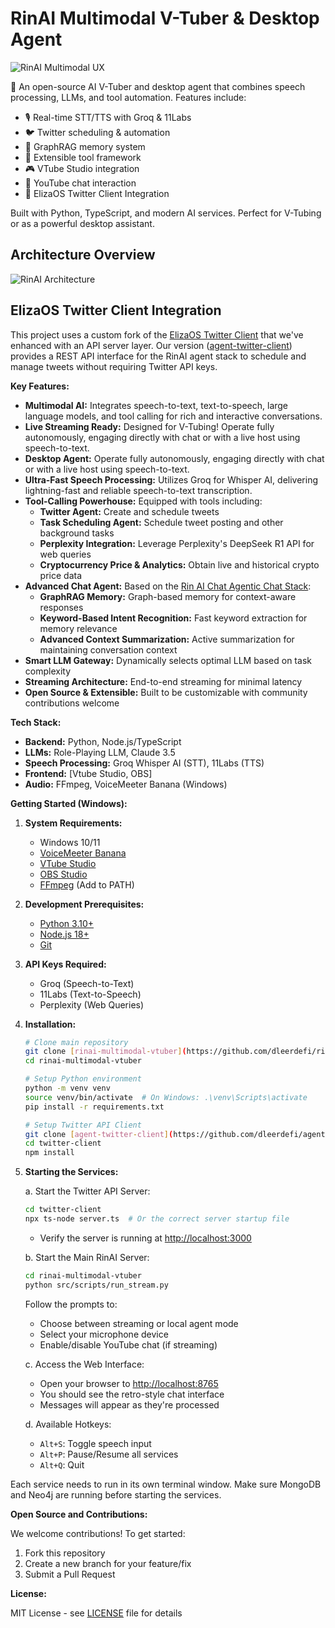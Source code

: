 # RinAI Multimodal V-Tuber & Desktop Agent

![RinAI Multimodal UX](https://github.com/dleerdefi/rinai-multimodal-vtuber/blob/main/assets/images/RinAI%20Multimodal%20UX%20Example.png)

🤖 An open-source AI V-Tuber and desktop agent that combines speech processing, LLMs, and tool automation. Features include:

- 🎙️ Real-time STT/TTS with Groq & 11Labs
- 🐦 Twitter scheduling & automation
- 🧠 GraphRAG memory system
- 🔧 Extensible tool framework
- 🎮 VTube Studio integration
- 💬 YouTube chat interaction
- 💸 ElizaOS Twitter Client Integration

Built with Python, TypeScript, and modern AI services. Perfect for V-Tubing or as a powerful desktop assistant.

## Architecture Overview
![RinAI Architecture](https://github.com/dleerdefi/rinai-multimodal-vtuber/blob/main/assets/images/RinAI%20Multimodal%20Vtuber%20Diagram.png)

## ElizaOS Twitter Client Integration
This project uses a custom fork of the [ElizaOS Twitter Client](https://github.com/elizaOS/agent-twitter-client) that we've enhanced with an API server layer. Our version ([agent-twitter-client](https://github.com/dleerdefi/agent-twitter-client)) provides a REST API interface for the RinAI agent stack to schedule and manage tweets without requiring Twitter API keys.

**Key Features:**

*   **Multimodal AI:** Integrates speech-to-text, text-to-speech, large language models, and tool calling for rich and interactive conversations.
*   **Live Streaming Ready:** Designed for V-Tubing! Operate fully autonomously, engaging directly with chat or with a live host using speech-to-text.
*   **Desktop Agent:** Operate fully autonomously, engaging directly with chat or with a live host using speech-to-text.
*   **Ultra-Fast Speech Processing:** Utilizes Groq for Whisper AI, delivering lightning-fast and reliable speech-to-text transcription.
*   **Tool-Calling Powerhouse:** Equipped with tools including:
    *   **Twitter Agent:** Create and schedule tweets
    *   **Task Scheduling Agent:** Schedule tweet posting and other background tasks
    *   **Perplexity Integration:** Leverage Perplexity's DeepSeek R1 API for web queries
    *   **Cryptocurrency Price & Analytics:** Obtain live and historical crypto price data
*   **Advanced Chat Agent:**  Based on the [Rin AI Chat Agentic Chat Stack](https://github.com/dleerdefi/peak-ai-agent-stack):
    *   **GraphRAG Memory:** Graph-based memory for context-aware responses
    *   **Keyword-Based Intent Recognition:** Fast keyword extraction for memory relevance
    *   **Advanced Context Summarization:** Active summarization for maintaining conversation context
*   **Smart LLM Gateway:** Dynamically selects optimal LLM based on task complexity
*   **Streaming Architecture:** End-to-end streaming for minimal latency
*   **Open Source & Extensible:** Built to be customizable with community contributions welcome

**Tech Stack:**

*   **Backend:** Python, Node.js/TypeScript
*   **LLMs:** Role-Playing LLM, Claude 3.5
*   **Speech Processing:** Groq Whisper AI (STT), 11Labs (TTS)
*   **Frontend:** [Vtube Studio, OBS]
*   **Audio:** FFmpeg, VoiceMeeter Banana (Windows)

**Getting Started (Windows):**

1. **System Requirements:**
   * Windows 10/11
   * [VoiceMeeter Banana](https://vb-audio.com/Voicemeeter/banana.htm)
   * [VTube Studio](https://store.steampowered.com/app/1325860/VTube_Studio/)
   * [OBS Studio](https://obsproject.com/)
   * [FFmpeg](https://ffmpeg.org/download.html) (Add to PATH)

2. **Development Prerequisites:**
   * [Python 3.10+](https://www.python.org/downloads/)
   * [Node.js 18+](https://nodejs.org/)
   * [Git](https://git-scm.com/downloads)

3. **API Keys Required:**
   * Groq (Speech-to-Text)
   * 11Labs (Text-to-Speech)
   * Perplexity (Web Queries)

4. **Installation:**
   ```bash
   # Clone main repository
   git clone [rinai-multimodal-vtuber](https://github.com/dleerdefi/rinai-multimodal-vtuber)
   cd rinai-multimodal-vtuber

   # Setup Python environment
   python -m venv venv
   source venv/bin/activate  # On Windows: .\venv\Scripts\activate
   pip install -r requirements.txt

   # Setup Twitter API Client
   git clone [agent-twitter-client](https://github.com/dleerdefi/agent-twitter-client)
   cd twitter-client
   npm install
   ```


5. **Starting the Services:**

   a. Start the Twitter API Server:
   ```bash
   cd twitter-client
   npx ts-node server.ts  # Or the correct server startup file
   ```
   - Verify the server is running at [http://localhost:3000](http://localhost:3000)

   b. Start the Main RinAI Server:
   ```bash
   cd rinai-multimodal-vtuber
   python src/scripts/run_stream.py
   ```
   Follow the prompts to:
   - Choose between streaming or local agent mode
   - Select your microphone device
   - Enable/disable YouTube chat (if streaming)

   c. Access the Web Interface:
   - Open your browser to [http://localhost:8765](http://localhost:8765)
   - You should see the retro-style chat interface
   - Messages will appear as they're processed

   d. Available Hotkeys:
   - `Alt+S`: Toggle speech input
   - `Alt+P`: Pause/Resume all services
   - `Alt+Q`: Quit

Each service needs to run in its own terminal window. Make sure MongoDB and Neo4j are running before starting the services.

**Open Source and Contributions:**

We welcome contributions! To get started:
1. Fork this repository
2. Create a new branch for your feature/fix
3. Submit a Pull Request

**License:**

MIT License - see [LICENSE](LICENSE) file for details